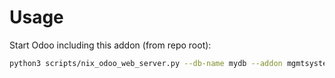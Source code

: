# Usage

Start Odoo including this addon (from repo root):

```bash
python3 scripts/nix_odoo_web_server.py --db-name mydb --addon mgmtsystem_info_security_manual
```
